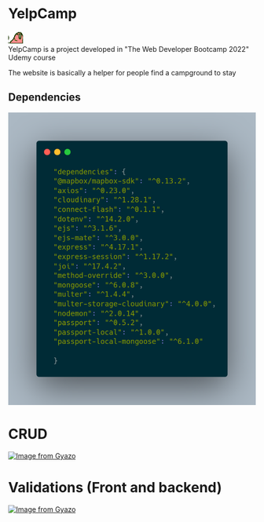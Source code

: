 
  <div>
        <h1>YelpCamp</h1> <img src="./ReadmeImgs/conga_parrot_.gif" alt="">
    </div>
    <div>
        YelpCamp is a project developed in "The Web Developer Bootcamp 2022" Udemy course
        <p>
        The website is basically a helper for people find a campground to stay
        </p>
    </div>
    <div> 
    <h2>Dependencies</h2> 
    <img src="./ReadmeImgs/carbon.png" alt="">
    </div>
    <div>
  <h1>CRUD</h1>
  <a href="https://gyazo.com/d86657fbc763c8d0afc192f5964dd26e"><img src="https://i.gyazo.com/d86657fbc763c8d0afc192f5964dd26e.gif" alt="Image from Gyazo" width="1280"/></a>
</div>
<div>
  <h1>Validations (Front and backend)</h1>
  <a href="https://gyazo.com/4f0e59f3d1c00b0c375fae5d8d347250"><img src="https://i.gyazo.com/4f0e59f3d1c00b0c375fae5d8d347250.gif" alt="Image from Gyazo" width="1280"/></a>
</div>
